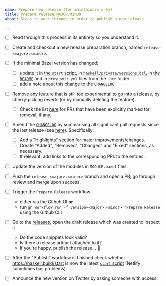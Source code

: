 ```yaml
---
name: Prepare new release (for maintainers only)
title: Prepare release MAJOR.MINOR
about: Steps to work through in order to publish a new release

---
```


- [ ] Read through this process in its entirety so you understand it.
- [ ] Create and checkout a new release preparation branch, named
      `release-<major>.<minor>`.
- [ ] If the minimal Bazel version has changed:
  - [ ] update it in [the `start` script][start], in [`haskell/private/versions.bzl`][versions], in [the `README`][readme] and in `presubmit.yml` files from the `.bcr` folder
  - [ ] add a note about this change to the [`CHANGELOG`][changelog]
- [ ] Remove any feature that is still too experimental to go into a
      release, by cherry-picking reverts (or by manually deleting the
      feature).
  - [ ] Check the list [here](/MAINTAINERS.md#remove-these-prs-from-minor-releases)
        for PRs that have been explicitly marked for removal, if any.
- [ ] Amend the [`CHANGELOG`][changelog] by summarising all significant
      pull requests since the last release (see
      [here](/MAINTAINERS.md#generating-the-pr-list-for-the-changelog)). Specifically:
  - [ ] Add a "Highlights" section for major improvements/changes.
  - [ ] Create "Added", "Removed", "Changed" and "Fixed" sections, as
        necessary.
  - [ ] If relevant, add links to the corresponding PRs to the entries.
- [ ] Update the version of the modules in `MODULE.bazel` files
- [ ] Push the `release-<major>.<minor>` branch and open a PR; go through review and merge upon success.
- [ ] Trigger the `Prepare Release` workflow
  - either via the Github UI **or**
  - run `gh workflow run -f version=<major>.<minor> 'Prepare Release'` using the Github CLI
- [ ] Go to the [releases], open the draft release which was created to inspect it
  - Do the code snippets look valid?
  - Is there a release artifact attached to it?
  - If you're happy, publish the release... :rocket:
- [ ] After the "Publish" workflow is finished check whether https://haskell.build/start
      is now the latest [`start` script][start] (Netlify sometimes has problems).
- [ ] Announce the new version on Twitter by asking someone with access.


[start]: /start
[versions]: /haskell/private/versions.bzl
[changelog]: /CHANGELOG.md
[usecases]: /docs/haskell-use-cases.rst
[readme]: /README.md
[releases]: https://github.com/tweag/rules_haskell/releases
